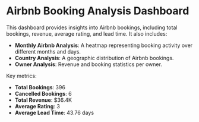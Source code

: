 # Airbnb Booking Analysis Dashboard



This dashboard provides insights into Airbnb bookings, including total bookings, revenue, average rating, and lead time. It also includes:

- **Monthly Airbnb Analysis**: A heatmap representing booking activity over different months and days.
- **Country Analysis**: A geographic distribution of Airbnb bookings.
- **Owner Analysis**: Revenue and booking statistics per owner.

Key metrics:
- **Total Bookings**: 396
- **Cancelled Bookings**: 6
- **Total Revenue**: $36.4K
- **Average Rating**: 3
- **Average Lead Time**: 43.76 days

